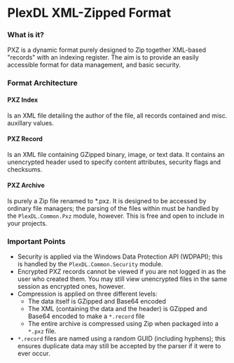 # PlexDL XML-Zipped Format
### What is it?
PXZ is a dynamic format purely designed to Zip together XML-based "records" with an indexing register. 
The aim is to provide an easily accessible format for data management, and basic security.

### Format Architecture
#### PXZ Index
Is an XML file detailing the author of the file, all records contained and misc. auxillary values.

#### PXZ Record
Is an XML file containing GZipped binary, image, or text data. It contains an unencrypted header used to specify content attributes, security flags and checksums.

#### PXZ Archive
Is purely a Zip file renamed to *.pxz. It is designed to be accessed by ordinary file managers; the parsing of the files within must be handled by the `PlexDL.Common.Pxz` module, however. This is free and open to include in your projects.

### Important Points
* Security is applied via the Windows Data Protection API (WDPAPI); this is handled by the `PlexDL.Common.Security` module.
* Encrypted PXZ records cannot be viewed if you are not logged in as the user who created them. You may still view unencrypted files in the same session as encrypted ones, however.
* Compression is applied on three different levels:
    * The data itself is GZipped and Base64 encoded
    * The XML (containing the data and the header) is GZipped and Base64 encoded to make a `*.record` file
    * The entire archive is compressed using Zip when packaged into a `*.pxz` file.
* `*.record` files are named using a random GUID (including hyphens); this ensures duplicate data may still be accepted by the parser if it were to ever occur.
